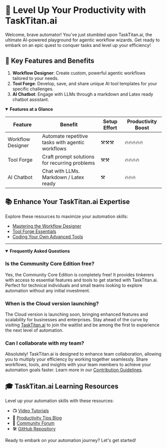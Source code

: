 # 🚀 Level Up Your Productivity with TaskTitan.ai

Welcome, brave automator! You've just stumbled upon TaskTitan.ai, the ultimate AI-powered playground for agentic workflow wizards. Get ready to embark on an epic quest to conquer tasks and level up your efficiency!

## 🌟 Key Features and Benefits

1. **Workflow Designer**: Create custom, powerful agentic workflows tailored to your needs.
2. **Tool Forge**: Develop, save, and share unique AI tool templates for your specific challenges.
3. **AI Chatbot**: Engage with LLMs through a markdown and Latex ready chatbot assistant.

<details open>
<summary><strong>Features at a Glance</strong></summary>

| Feature | Benefit | Setup Effort | Productivity Boost |
|---------|---------|--------------|---------------------|
| Workflow Designer | Automate repetitive tasks with agentic workflows | ⚒️⚒️⚒️| 🔥🔥🔥🔥🔥 |
| Tool Forge | Craft prompt solutions for recurring problems | ⚒️⚒️ | 🔥🔥🔥🔥 |
| AI Chatbot | Chat with LLMs. Markdown / Latex ready | ⚒️ | 🔥🔥🔥 |

</details>

## 📚 Enhance Your TaskTitan.ai Expertise

Explore these resources to maximize your automation skills:

- [Mastering the Workflow Designer](/docs/dev/--workflow-designer)
- [Tool Forge Essentials](/docs/dev/--tool-forge)
- [Coding Your Own Advanced Tools](/docs/dev/coding-new-tools)

---

<details open>
<summary><strong>Frequently Asked Questions</strong></summary>


### Is the Community Core Edition free?
Yes, the Community Core Edition is completely free! It provides tinkerers with access to essential features and tools to get started with TaskTitan.ai. Perfect for technical individuals and small teams looking to explore automation without any initial investment.

### When is the Cloud version launching?
The Cloud version is launching soon, bringing enhanced features and scalability for businesses and enterprises. Stay ahead of the curve by visiting [TaskTitan.ai](https://tasktitan.ai) to join the waitlist and be among the first to experience the next level of automation.


### Can I collaborate with my team?
Absolutely! TaskTitan.ai is designed to enhance team collaboration, allowing you to multiply your efficiency by working together seamlessly. Share workflows, tools, and insights with your team members to achieve your automation goals faster. Learn more in our [Contribution Guidelines](/docs/dev/contribution-guidelines).

</details>

## 🎓 TaskTitan.ai Learning Resources

Level up your automation skills with these resources:

- 📺 [Video Tutorials](https://www.youtube.com/tasktitan)
- 📝 [Productivity Tips Blog](https://blog.tasktitan.ai)
- 💬 [Community Forum](https://discord.gg/nwXJMnHmXP)
- 🛠️ [GitHub Repository](https://github.com/bizop/tasktitan-ai)

Ready to embark on your automation journey? Let's get started!